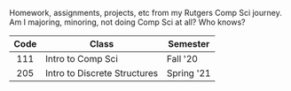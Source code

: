 Homework, assignments, projects, etc from my Rutgers Comp Sci journey. Am I majoring, minoring, not doing Comp Sci at all? Who knows?

| Code | Class                        | Semester   |
| :---:|------------------------------|------------|
| 111  | Intro to Comp Sci            | Fall '20   |
| 205  | Intro to Discrete Structures | Spring '21 |


